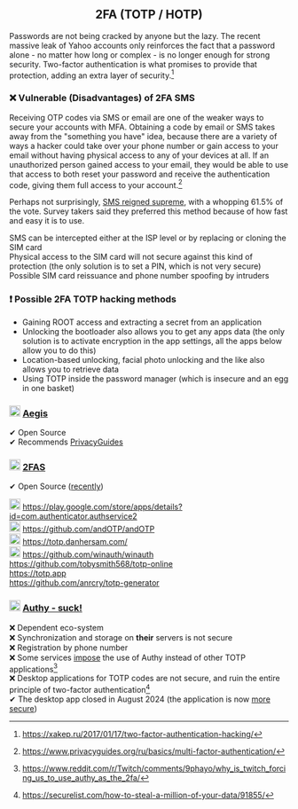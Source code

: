 <h2 align="center">2FA (TOTP / HOTP) </h2> 

Passwords are not being cracked by anyone but the lazy. The recent massive leak of Yahoo accounts only reinforces the fact that a password alone - no matter how long or complex - is no longer enough for strong security. Two-factor authentication is what promises to provide that protection, adding an extra layer of security.[^10]

### ❌ Vulnerable (Disadvantages) of 2FA SMS
Receiving OTP codes via SMS or email are one of the weaker ways to secure your accounts with MFA. Obtaining a code by email or SMS takes away from the "something you have" idea, because there are a variety of ways a hacker could take over your phone number or gain access to your email without having physical access to any of your devices at all. If an unauthorized person gained access to your email, they would be able to use that access to both reset your password and receive the authentication code, giving them full access to your account.[^11]

Perhaps not surprisingly, [SMS reigned supreme](https://safenotscammed.com/whats-the-most-popular-form-of-two-factor-authentication-in-2023/), with a whopping 61.5% of the vote. Survey takers said they preferred this method because of how fast and easy it is to use.

SMS can be intercepted either at the ISP level or by replacing or cloning the SIM card
<br>
Physical access to the SIM card will not secure against this kind of protection (the only solution is to set a PIN, which is not very secure)
<br>
Possible SIM card reissuance and phone number spoofing by intruders

### ❗ Possible 2FA TOTP hacking methods
- Gaining ROOT access and extracting a secret from an application
- Unlocking the bootloader also allows you to get any apps data (the only solution is to activate encryption in the app settings, all the apps below allow you to do this)
- Location-based unlocking, facial photo unlocking and the like also allows you to retrieve data
- Using TOTP inside the password manager (which is insecure and an egg in one basket)

### <img width=20px src="https://raw.githubusercontent.com/beemdevelopment/Aegis/master/metadata/en-US/images/icon.png"></img> <a href="https://github.com/beemdevelopment/Aegis">Aegis</a>
✔ Open Source
<br>
✔ Recommends [PrivacyGuides](https://www.privacyguides.org/en/multi-factor-authentication/#aegis-authenticator-android)

### <img width=20px src="https://i.imgur.com/CCcxXJx.png"></img> <a href="https://github.com/twofas">2FAS</a>
✔ Open Source ([recently](https://www.reddit.com/r/Bitwarden/comments/129m0j1/2fas_authentication_app_is_now_open_source/))

<img width=20px src="https://i.imgur.com/R46JaVd.png"></img> https://play.google.com/store/apps/details?id=com.authenticator.authservice2
<br>
<img width=20px src="https://raw.githubusercontent.com/andOTP/andOTP/master/assets/logo.png"></img> https://github.com/andOTP/andOTP
<br>
<img width=20px src="https://i.imgur.com/z4kcqp9.png"></img> https://totp.danhersam.com/
<br>
<img width=20px src="https://github.com/winauth/winauth/blob/master/WinAuth/Resources/WinAuthIcon.png"></img> https://github.com/winauth/winauth
<br>
https://github.com/tobysmith568/totp-online
<br>
https://totp.app
<br>
https://github.com/anrcry/totp-generator

<h3> <img width=20px src="https://site-iota-coral.vercel.app/censor/authy.png"></img> <a href="https://authy.com">Authy - suck!</a> </h3>

❌ Dependent eco-system
<br>
❌ Synchronization and storage on **their** servers is not secure
<br>
❌ Registration by phone number
<br>
❌ Some services [impose](https://gist.github.com/gboudreau/94bb0c11a6209c82418d01a59d958c93) the use of Authy instead of other TOTP applications[^3]
<br>
❌ Desktop applications for TOTP codes are not secure, and ruin the entire principle of two-factor authentication[^4]
<br>
✔ The desktop app closed in August 2024 (the application is now [more](https://www.reddit.com/r/Bitwarden/comments/191ikkd/here_is_one_more_reason_to_move_away_from_authy/) [secure](https://www.reddit.com/r/technology/comments/191h5nf/authy_authenticator_apps_for_desktop_are_being/))

[^10]: https://xakep.ru/2017/01/17/two-factor-authentication-hacking/
[^11]: https://www.privacyguides.org/ru/basics/multi-factor-authentication/
[^3]: https://www.reddit.com/r/Twitch/comments/9phayo/why_is_twitch_forcing_us_to_use_authy_as_the_2fa/
[^4]: https://securelist.com/how-to-steal-a-million-of-your-data/91855/
